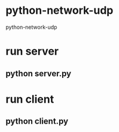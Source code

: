 # python-network-udp
python-network-udp

# run server

## python server.py


# run client

## python client.py
